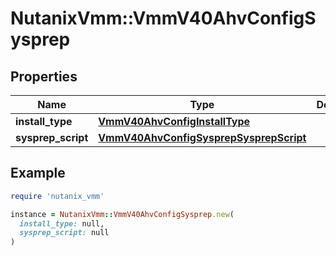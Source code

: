 # NutanixVmm::VmmV40AhvConfigSysprep

## Properties

| Name | Type | Description | Notes |
| ---- | ---- | ----------- | ----- |
| **install_type** | [**VmmV40AhvConfigInstallType**](VmmV40AhvConfigInstallType.md) |  | [optional] |
| **sysprep_script** | [**VmmV40AhvConfigSysprepSysprepScript**](VmmV40AhvConfigSysprepSysprepScript.md) |  | [optional] |

## Example

```ruby
require 'nutanix_vmm'

instance = NutanixVmm::VmmV40AhvConfigSysprep.new(
  install_type: null,
  sysprep_script: null
)
```

